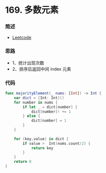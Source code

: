 # 169. 多数元素

### 简述

- [Leetcode](https://leetcode-cn.com/problems/majority-element/`)

### 思路

- 1、统计出现次数
- 2、排序后返回中间 index 元素

### 代码


```swift
func majorityElement(_ nums: [Int]) -> Int {
    var dict = [Int: Int]()
    for number in nums {
        if let _ = dict[number] {
            dict[number]! += 1
        } else {
            dict[number] = 1
        }
    }
    
    for (key,value) in dict {
        if value >  Int(nums.count/2) {
            return key
        }
    }
    return 0
}
```


